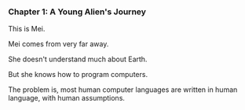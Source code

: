 ### Chapter 1: A Young Alien's Journey

This is Mei.

Mei comes from very far away.

She doesn't understand much about Earth.

But she knows how to program computers.

The problem is, most human computer languages are written in human language, with human assumptions.